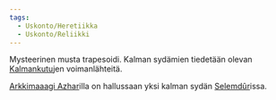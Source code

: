 ```yaml
---
tags:
  - Uskonto/Heretiikka
  - Uskonto/Reliikki
---
```

Mysteerinen musta trapesoidi. Kalman sydämien tiedetään olevan [Kalmankutu](Kalmankutu.md)jen voimanlähteitä.

[Arkkimaaagi Azhar](Arkkimaaagi%20Azhar.md)illa on hallussaan yksi kalman sydän [Selemdûr](Selemdûr.md)issa.